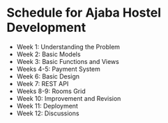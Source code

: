 <h1>Schedule for Ajaba Hostel Development</h1>
<ul>
<li>Week 1: Understanding the Problem</li>
<li>Week 2: Basic Models</li>
<li>Week 3: Basic Functions and Views</li>
<li>Weeks 4-5: Payment System</li>
<li>Week 6: Basic Design</li>
<li>Week 7: REST API</li>
<li>Weeks 8-9: Rooms Grid</li>
<li>Week 10: Improvement and Revision</li>
<li>Week 11: Deployment</li>
<li>Week 12: Discussions</li>
</ul>

